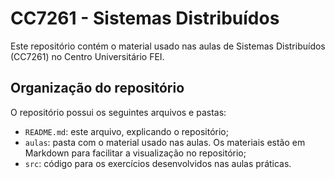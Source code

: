 # CC7261 - Sistemas Distribuídos

Este repositório contém o material usado nas aulas de Sistemas Distribuídos (CC7261) no Centro Universitário FEI.

## Organização do repositório

O repositório possui os seguintes arquivos e pastas:
- `README.md`: este arquivo, explicando o repositório;
- `aulas`: pasta com o material usado nas aulas. Os materiais estão em Markdown para facilitar a visualização no repositório;
- `src`: código para os exercícios desenvolvidos nas aulas práticas.
